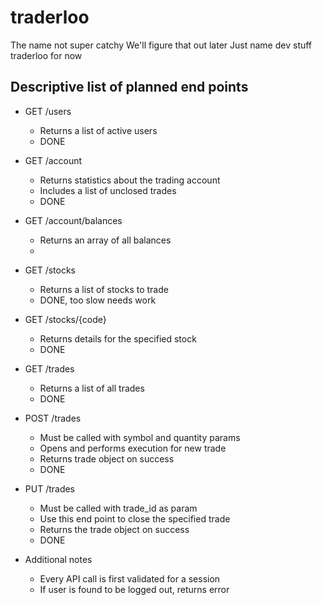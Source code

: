 traderloo
=========

The name not super catchy
We'll figure that out later
Just name dev stuff traderloo for now

## Descriptive list of planned end points

- GET /users
    - Returns a list of active users 
    - DONE

- GET /account
    - Returns statistics about the trading account
    - Includes a list of unclosed trades
    - DONE

- GET /account/balances
    - Returns an array of all balances
    -    

- GET /stocks
    - Returns a list of stocks to trade
    - DONE, too slow needs work

- GET /stocks/{code}
    - Returns details for the specified stock
    - DONE

- GET /trades
    - Returns a list of all trades
    - DONE

- POST /trades
    - Must be called with symbol and quantity params
    - Opens and performs execution for new trade
    - Returns trade object on success
    - DONE

- PUT /trades
    - Must be called with trade_id as param
    - Use this end point to close the specified trade
    - Returns the trade object on success
    - DONE

- Additional notes
    - Every API call is first validated for a session
    - If user is found to be logged out, returns error